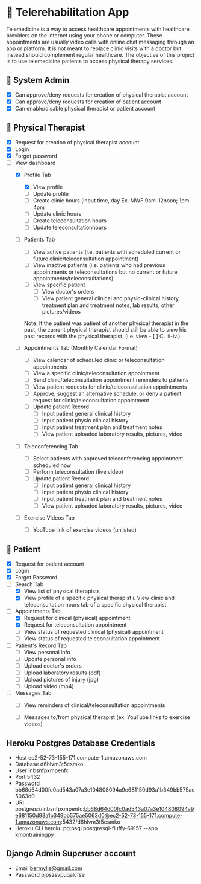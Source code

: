 # 🚀 Telerehabilitation App
 
Telemedicine is a way to access healthcare appointments with healthcare providers on the internet using your phone or computer. These appointments are usually video calls with online chat messaging through an app or platform. It is not meant to replace clinic visits with a doctor but instead should complement regular healthcare. The objective of this project is to use telemedicine patients to access physical therapy services.
 
## 👤 System Admin
- [x] Can approve/deny requests for creation of physical therapist account
- [x] Can approve/deny requests for creation of patient account
- [x] Can enable/disable physical therapist or patient account

## 👤 Physical Therapist
- [x] Request for creation of physical therapist account
- [x] Login
- [x] Forgot password
- [ ] View dashboard
	- [x] Profile Tab
		- [x] View profile
		- [ ] Update profile
		- [ ] Create clinic hours (input time, day Ex. MWF 9am-12noon; 1pm-4pm
		- [ ] Update clinic hours
		- [ ] Create teleconsultation hours
		- [ ] Update teleconsultationhours

	- [ ] Patients Tab
		- [ ] View active patients (i.e. patients with scheduled current or future clinic/teleconsultation appointment)
		- [ ] View inactive patients (i.e. patients who had previous appointments or teleconsultations but no current or future appointments/teleconsultations)
		- [ ] View specific patient
			- [ ] View doctor's orders
			- [ ] View patient general clinical and physio-clinical history, treatment plan and treatment notes, lab results, other pictures/videos

		Note: If the patient was patient of another physical therapist in the past, the current physical therapist should still be able to view his past records with  the physical therapist. (i.e. view - [ ] C. iii-iv.)

	- [ ] Appointments Tab (Monthly Calendar Format)
		- [ ] View calendar of scheduled clinic or teleconsultation appointments
		- [ ] View a specific clinic/teleconsultation appointment
		- [ ] Send clinic/teleconsultation appointment reminders to patients
		- [ ] View patient requests for clinic/teleconsultation appointments
		- [ ] Approve, suggest an alternative schedule, or deny a patient request for clinic/teleconsultation appointment
		- [ ] Update patient Record
			- [ ] Input patient general clinical history
			- [ ] Input patient  physio clinical history
			- [ ] Input patient treatment plan and treatment notes
			- [ ] View patient uploaded laboratory results, pictures, video

	- [ ] Teleconferencing Tab
		- [ ] Select patients with approved teleconferencing appointment scheduled now
		- [ ] Perform teleconsultation (live video)
		- [ ] Update patient Record
			- [ ] Input patient general clinical history
			- [ ] Input patient  physio clinical history
			- [ ] Input patient treatment plan and treatment notes
			- [ ] View patient uploaded laboratory results, pictures, video

	- [ ] Exercise Videos Tab
		- [ ] YouTube link of exercise videos (unlisted)
 
 
## 👤 Patient
- [x] Request for patient account
- [x] Login
- [x] Forgot Password
- [ ] Search Tab
	- [x] View list of physical therapists
	- [x] View profile of a specific physical therapist
		i. View clinic and teleconsultation hours tab of a specific physical therapist
- [ ] Appointments Tab
	- [x] Request for clinical (physical) appointment
	- [x] Request for teleconsultation appointment
	- [ ] View status of requested clinical (physical) appointment
	- [ ] View status of requested teleconsultation appointment

- [ ] Patient's Record Tab
	- [ ] View personal info
	- [ ] Update personal info
	- [ ] Upload doctor's orders
	- [ ] Upload laboratory results (pdf)
	- [ ] Upload pictures of injury (jpg)
	- [ ] Upload video (mp4)

- [ ] Messages Tab
	- [ ] View reminders of clinical/teleconsultation appointments
	- [ ] Messages to/from physical therapist (ex. YouTube links to exercise videos)
 

## Heroku Postgres Database Credentials
- Host
	ec2-52-73-155-171.compute-1.amazonaws.com
- Database
    d6hlvm3t5csmko
- User
    inbsnfpxmpenfc
- Port
    5432
- Password
    bb68d64d00fc0ad543a07a3e104808094a9e681150d93a1b349bb575ae5063d0
- URI
    postgres://inbsnfpxmpenfc:bb68d64d00fc0ad543a07a3e104808094a9e681150d93a1b349bb575ae5063d0@ec2-52-73-155-171.compute-1.amazonaws.com:5432/d6hlvm3t5csmko
- Heroku CLI
    heroku pg:psql postgresql-fluffy-69157 --app kmontrainingpy

## Django Admin Superuser account
- Email
	bermylle@gmail.com
- Password
	pjpszsvpuqalcfse
